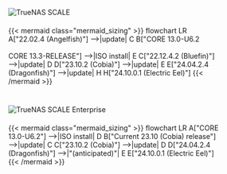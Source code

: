 &NewLine;

<style>
/* Custom CSS to override Mermaid background color */
#scale-upgrade-paths .mermaid {
    background-color: inherit;
}
</style>
<div class="section-box" id="scale-upgrade-paths" style="padding: 0 40px 40px 40px; margin-bottom: 20px;">
    <div class="upgrade-paths-container">
      <img src="/images/tn-scale-logo.png" style="box-shadow: none; max-width: 225px; padding-bottom: 20px; padding-top: 40px;" title="TrueNAS SCALE" alt="TrueNAS SCALE">
      <div class="scroll-container" id="scrollContainer1">
        <div class="chart-wrapper">
          {{< mermaid class="mermaid_sizing" >}}
          flowchart LR
            A["22.02.4 (Angelfish)"] -->|update| C
            B["CORE 13.0-U6.2<br><br>CORE 13.3-RELEASE"] -->|ISO install| E
            C["22.12.4.2 (Bluefin)"] -->|update| D
            D["23.10.2 (Cobia)"] -->|update| E
            E["24.04.2.4 (Dragonfish)"] -->|update| H
            H["24.10.0.1 (Electric Eel)"]
          {{< /mermaid >}}
        </div>
      </div>
    </div>
    <div class="upgrade-paths-container">
      <img src="/images/tn-enterprise-logo.png" style="box-shadow: none; max-width: 225px; padding-bottom: 20px; padding-top: 40px;" title="TrueNAS SCALE Enterprise" alt="TrueNAS SCALE Enterprise">
      <div class="scroll-container" id="scrollContainer2">
        <div class="chart-wrapper">
          {{< mermaid class="mermaid_sizing" >}}
          flowchart LR
            A["CORE 13.0-U6.2"] -->|ISO install| D
            B["Current 23.10 (Cobia) release"] -->|update| C
            C["23.10.2 (Cobia)"] -->|update| D
            D["24.04.2.4 (Dragonfish)"]  -->|"(anticipated)"| E
            E["24.10.0.1 (Electric Eel)"]
          {{< /mermaid >}}
        </div>
      </div>
    </div>
</div>
